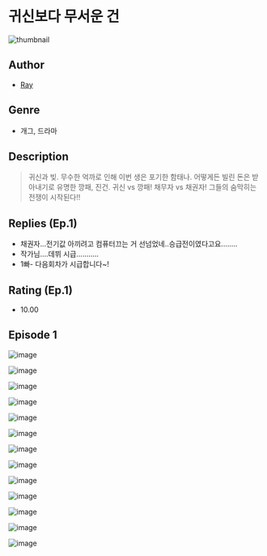 # 귀신보다 무서운 건
![thumbnail](https://image-comic.pstatic.net/user_contents_data/challenge_comic/2023/05/24/320494/upload_7161960792700772657_480x623.jpeg)

## Author
- [Ray](https://comic.naver.com/artistTitle?id=320494)

## Genre
- 개그, 드라마

## Description
> 귀신과 빚. 무수한 억까로 인해 이번 생은 포기한 함태나. 어떻게든 빌린 돈은 받아내기로 유명한 깡패, 진건. 귀신 vs 깡패! 채무자 vs 채권자! 그들의 숨막히는 전쟁이 시작된다!!

## Replies (Ep.1)
- 채권자...전기값 아끼려고 컴퓨터끄는 거 선넘었네..승급전이였다고요........
- 작가님....데뷔 시급...........
- 1빠- 다음회차가 시급합니다~!

## Rating (Ep.1)
- 10.00

## Episode 1
![image](https://image-comic.pstatic.net/user_contents_data/challenge_comic/2023/05/24/320494/upload_3618469910138152037.jpeg)

![image](https://image-comic.pstatic.net/user_contents_data/challenge_comic/2023/05/24/320494/upload_7220787748593349729.jpeg)

![image](https://image-comic.pstatic.net/user_contents_data/challenge_comic/2023/05/24/320494/upload_3906645323475597154.jpeg)

![image](https://image-comic.pstatic.net/user_contents_data/challenge_comic/2023/05/24/320494/upload_7017843402179043890.jpeg)

![image](https://image-comic.pstatic.net/user_contents_data/challenge_comic/2023/05/24/320494/upload_3834023671432755297.jpeg)

![image](https://image-comic.pstatic.net/user_contents_data/challenge_comic/2023/05/24/320494/upload_7221303415299062070.jpeg)

![image](https://image-comic.pstatic.net/user_contents_data/challenge_comic/2023/05/24/320494/upload_7292563876358611763.jpeg)

![image](https://image-comic.pstatic.net/user_contents_data/challenge_comic/2023/05/24/320494/upload_3631371588117671992.jpeg)

![image](https://image-comic.pstatic.net/user_contents_data/challenge_comic/2023/05/24/320494/upload_7076344021336405297.jpeg)

![image](https://image-comic.pstatic.net/user_contents_data/challenge_comic/2023/05/24/320494/upload_3473792867291443814.jpeg)

![image](https://image-comic.pstatic.net/user_contents_data/challenge_comic/2023/05/24/320494/upload_3847309054023328562.jpeg)

![image](https://image-comic.pstatic.net/user_contents_data/challenge_comic/2023/05/24/320494/upload_3847252974618359351.jpeg)

![image](https://image-comic.pstatic.net/user_contents_data/challenge_comic/2023/05/24/320494/upload_4049406974972277605.jpeg)
